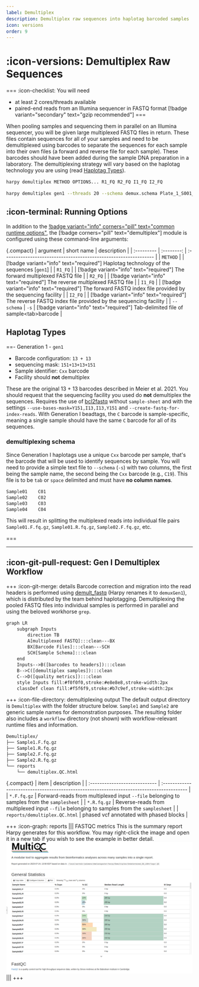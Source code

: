 ```yaml
---
label: Demultiplex
description: Demultiplex raw sequences into haplotag barcoded samples
icon: versions
order: 9
---
```


# :icon-versions: Demultiplex Raw Sequences

===  :icon-checklist: You will need
- at least 2 cores/threads available
- paired-end reads from an Illumina sequencer in FASTQ format [!badge variant="secondary" text="gzip recommended"]
===

When pooling samples and sequencing them in parallel on an Illumina sequencer, you will be given large multiplexed FASTQ
files in return. These files contain sequences for all of your samples and need to be demultiplexed using barcodes to 
separate the sequences for each sample into their own files (a forward and reverse file for each sample). These barcodes
should have been added during the sample DNA preparation in a laboratory. The demultiplexing strategy will vary based on the
haplotag technology you are using (read [Haplotag Types](#haplotag-types)).

```bash usage
harpy demultiplex METHOD OPTIONS... R1_FQ R2_FQ I1_FQ I2_FQ
```
```bash example using wildcards
harpy demultiplex gen1 --threads 20 --schema demux.schema Plate_1_S001_R*.fastq.gz Plate_1_S001_I*.fastq.gz
```
## :icon-terminal: Running Options
In addition to the [!badge variant="info" corners="pill" text="common runtime options"](/commonoptions.md), the [!badge corners="pill" text="demultiplex"] module is configured using these command-line arguments:

{.compact}
| argument   | short name | description                                                      |
| :--------- | :--------: | :--------------------------------------------------------------- |
| `METHOD`   |            | [!badge variant="info" text="required"] Haplotag technology of the sequences  [`gen1`]                   |
| `R1_FQ`    |            | [!badge variant="info" text="required"] The forward multiplexed FASTQ file                               |
| `R2_FQ`    |            | [!badge variant="info" text="required"] The reverse multiplexed FASTQ file                               |
| `I1_FQ`    |            | [!badge variant="info" text="required"] The forward FASTQ index file provided by the sequencing facility |
| `I2_FQ`    |            | [!badge variant="info" text="required"] The reverse FASTQ index file provided by the sequencing facility |
| `--schema` |    `-s`    | [!badge variant="info" text="required"] Tab-delimited file of sample\<tab\>barcode                       |

## Haplotag Types
==- Generation 1 - `gen1`
- Barcode configuration: `13 + 13`
- sequencing mask: `151+13+13+151`
- Sample identifier: `Cxx` barcode
- Facility should **not** demultiplex

These are the original 13 + 13 barcodes described in Meier et al. 2021. You should request that the sequencing facility you used
do **not** demultiplex the sequences. Requires the use of [bcl2fastq](https://support.illumina.com/sequencing/sequencing_software/bcl2fastq-conversion-software.html) without `sample-sheet` and with the settings
`--use-bases-mask=Y151,I13,I13,Y151` and `--create-fastq-for-index-reads`. With Generation I beadtags, the `C` barcode is sample-specific,
meaning a single sample should have the same `C` barcode for all of its sequences.

### demultiplexing schema
Since Generation I haplotags use a unique `Cxx` barcode per sample, that's the barcode
that will be used to identify sequences by sample. You will need to provide a simple text
file to `--schema` (`-s`) with two columns, the first being the sample name, the second being
the `Cxx` barcode (e.g., `C19`). This file is to be `tab` or `space` delimited and must have **no column names**.
``` example sample sheet
Sample01    C01
Sample02    C02
Sample03    C03
Sample04    C04
```
This will result in splitting the multiplexed reads into individual file pairs `Sample01.F.fq.gz`, `Sample01.R.fq.gz`, `Sample02.F.fq.gz`, etc.

===


---
## :icon-git-pull-request: Gen I Demultiplex Workflow
+++ :icon-git-merge: details
Barcode correction and migration into the read headers is performed using [demult_fastq](https://github.com/evolgenomics/haplotagging/blob/master/demult_fastq.cpp)
(Harpy renames it to `demuxGen1`), which is distributed by the team behind haplotagging. Demultiplexing the pooled FASTQ files into
individual samples is performed in parallel and using the beloved workhorse `grep`.

```mermaid
graph LR
    subgraph Inputs
        direction TB
        A[multiplexed FASTQ]:::clean---BX
        BX[Barcode Files]:::clean---SCH
        SCH[Sample Schema]:::clean
    end
    Inputs-->B([barcodes to headers]):::clean
    B-->C([demultiplex samples]):::clean
    C-->D([quality metrics]):::clean
    style Inputs fill:#f0f0f0,stroke:#e8e8e8,stroke-width:2px
    classDef clean fill:#f5f6f9,stroke:#b7c9ef,stroke-width:2px
```

+++ :icon-file-directory: demultiplexing output
The default output directory is `Demultiplex` with the folder structure below. `Sample1` and `Sample2` are
generic sample names for demonstration purposes. The resulting folder also includes a `workflow` directory
(not shown) with workflow-relevant runtime files and information.
```
Demultiplex/
├── Sample1.F.fq.gz
├── Sample1.R.fq.gz
├── Sample2.F.fq.gz
├── Sample2.R.fq.gz
└── reports
    └── demultiplex.QC.html
```
{.compact}
| item                          | description                                                                               |
| :---------------------------- | :---------------------------------------------------------------------------------------- |
| `*.F.fq.gz`                   | Forward-reads from multiplexed input `--file` belonging to samples from the `samplesheet` |
| `*.R.fq.gz`                   | Reverse-reads from multiplexed input `--file` belonging to samples from the `samplesheet` |
| `reports/demultiplex.QC.html` | phased vcf annotated with phased blocks                                                   |

+++ :icon-graph: reports
||| FASTQC metrics
This is the summary report Harpy generates for this workflow. You may right-click
the image and open it in a new tab if you wish to see the example in better detail.
![reports/demultiplex.QC.html](/static/report_demux.png)
|||
+++

